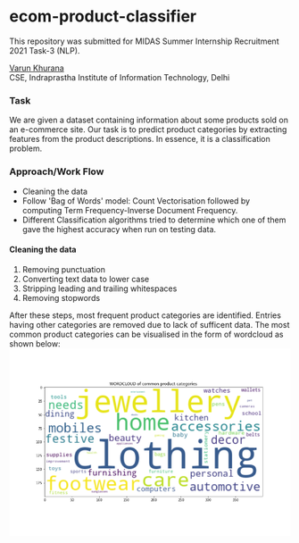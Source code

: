 # ecom-product-classifier
This repository was submitted for MIDAS Summer Internship Recruitment 2021 Task-3 (NLP).

[Varun Khurana](mailto:varun19124@iiitd.ac.in) \
CSE, Indraprastha Institute of Information Technology, Delhi

### Task
We are given a dataset containing information about some products sold on an e-commerce site. Our task is to predict product categories by extracting features from the product descriptions. In essence, it is a classification problem.

### Approach/Work Flow
- Cleaning the data
- Follow 'Bag of Words' model: Count Vectorisation followed by computing Term Frequency-Inverse Document Frequency.
- Different Classification algorithms tried to determine which one of them gave the highest accuracy when run on testing data.

#### Cleaning the data
1. Removing punctuation
2. Converting text data to lower case
3. Stripping leading and trailing whitespaces
4. Removing stopwords

After these steps, most frequent product categories are identified. Entries having other categories are removed due to lack of sufficent data.
The most common product categories can be visualised in the form of wordcloud as shown below:
![alt text](https://github.com/kvarun07/ecom-product-classifier/blob/main/assets/category_wordcloud.png)


